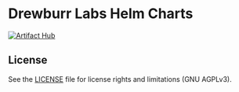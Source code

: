 # Drewburr Labs Helm Charts

[![Artifact Hub](https://img.shields.io/endpoint?url=https://artifacthub.io/badge/repository/drewburr-labs-helm-charts)](https://artifacthub.io/packages/search?repo=drewburr-labs-helm-charts)

## License

See the [LICENSE](./LICENSE.txt) file for license rights and limitations (GNU AGPLv3).
